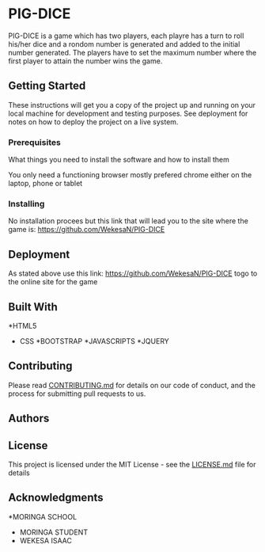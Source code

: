 # PIG-DICE

PIG-DICE is a game which has two players, each playre has a turn to roll his/her dice and a rondom number is generated and added to the initial number generated. The players have to set the maximum number where the first player to attain the number wins the game.

## Getting Started

These instructions will get you a copy of the project up and running on your local machine for development and testing purposes. See deployment for notes on how to deploy the project on a live system.

### Prerequisites

What things you need to install the software and how to install them

You only need a functioning browser mostly prefered chrome either on the laptop, phone or tablet
### Installing
No installation procees but this link that will lead you to the site where the game is: https://github.com/WekesaN/PIG-DICE
## Deployment

As stated above use this link: https://github.com/WekesaN/PIG-DICE togo to the online site for the game

## Built With

*HTML5
* CSS
*BOOTSTRAP
*JAVASCRIPTS
*JQUERY

## Contributing

Please read [CONTRIBUTING.md](https://gist.github.com/PurpleBooth/b24679402957c63ec426) for details on our code of conduct, and the process for submitting pull requests to us.
## Authors
## License

This project is licensed under the MIT License - see the [LICENSE.md](LICENSE.md) file for details

## Acknowledgments

*MORINGA SCHOOL
* MORINGA STUDENT
* WEKESA ISAAC

